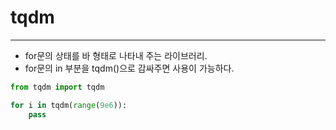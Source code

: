 # tqdm #
-------------
* for문의 상태를 바 형태로 나타내 주는 라이브러리.
* for문의 in 부분을 tqdm()으로 감싸주면 사용이 가능하다.

```python
from tqdm import tqdm

for i in tqdm(range(9e6)):
    pass
```